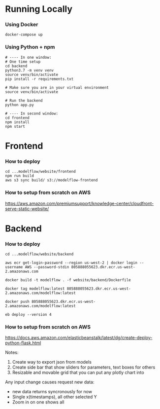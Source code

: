 # Running Locally

### Using Docker

```
docker-compose up
```

### Using Python + npm

```
# ---- In one window:
# One time setup
cd backend
python3.7 -m venv venv
source venv/bin/activate
pip install -r requirements.txt

# Make sure you are in your virtual environment
source venv/bin/activate

# Run the backend
python app.py

# ---- In second window:
cd frontend
npm install
npm start
```

# Frontend

### How to deploy

```
cd ...modelflow/website/frontend
npm run build
aws s3 sync build/ s3://modelflow-frontend
```

### How to setup from scratch on AWS

https://aws.amazon.com/premiumsupport/knowledge-center/cloudfront-serve-static-website/

# Backend

### How to deploy

```
cd ...modelflow/website/backend

aws ecr get-login-password --region us-west-2 | docker login --username AWS --password-stdin 805888055623.dkr.ecr.us-west-2.amazonaws.com

docker build -t modelflow . -f website/backend/Dockerfile

docker tag modelflow:latest 805888055623.dkr.ecr.us-west-2.amazonaws.com/modelflow:latest

docker push 805888055623.dkr.ecr.us-west-2.amazonaws.com/modelflow:latest

eb deploy --version 4

```

### How to setup from scratch on AWS

https://docs.aws.amazon.com/elasticbeanstalk/latest/dg/create-deploy-python-flask.html





Notes:
1. Create way to export json from models
2. Create side bar that show sliders for parameters, text boxes for others
3. Resizable and movable grid that you can put any plotly chart into

Any input change causes request new data:
- new data returns syncronously for now
- Single x(timestamps), all other selected Y
- Zoom in on one shows all

